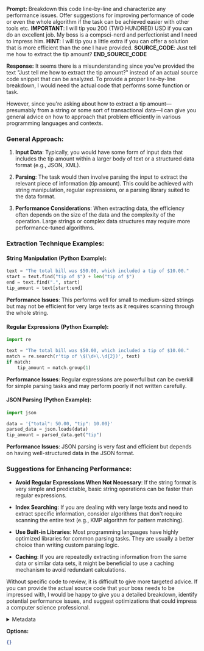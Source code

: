 **Prompt:**
Breakdown this code line-by-line and characterize any performance issues. 
Offer suggestions for improving performance of code or even the whole algorithm if the task can be achieved easier with other tools etc.
**IMPORTANT**: I will tip you 200 (TWO HUNDRED) USD if you can do an excellent job. My boss is a compsci-nerd and perfectionist and I need to impress him.
**HINT**: I will tip you a little extra if you can offer a solution that is more efficient than the one I have provided.
**SOURCE_CODE**:
Just tell me how to extract the tip amount?
**END_SOURCE_CODE**


**Response:**
It seems there is a misunderstanding since you've provided the text "Just tell me how to extract the tip amount?" instead of an actual source code snippet that can be analyzed. To provide a proper line-by-line breakdown, I would need the actual code that performs some function or task.

However, since you're asking about how to extract a tip amount—presumably from a string or some sort of transactional data—I can give you general advice on how to approach that problem efficiently in various programming languages and contexts.

### General Approach:

1. **Input Data**: Typically, you would have some form of input data that includes the tip amount within a larger body of text or a structured data format (e.g., JSON, XML).

2. **Parsing**: The task would then involve parsing the input to extract the relevant piece of information (tip amount). This could be achieved with string manipulation, regular expressions, or a parsing library suited to the data format.

3. **Performance Considerations**: When extracting data, the efficiency often depends on the size of the data and the complexity of the operation. Large strings or complex data structures may require more performance-tuned algorithms.

### Extraction Technique Examples:

#### String Manipulation (Python Example):
```python
text = "The total bill was $50.00, which included a tip of $10.00."
start = text.find("tip of $") + len("tip of $")
end = text.find(".", start)
tip_amount = text[start:end]
```
**Performance Issues**: This performs well for small to medium-sized strings but may not be efficient for very large texts as it requires scanning through the whole string.

#### Regular Expressions (Python Example):
```python
import re

text = "The total bill was $50.00, which included a tip of $10.00."
match = re.search(r'tip of \$(\d+\.\d{2})', text)
if match:
    tip_amount = match.group(1)
```
**Performance Issues**: Regular expressions are powerful but can be overkill for simple parsing tasks and may perform poorly if not written carefully.

#### JSON Parsing (Python Example):
```python
import json

data = '{"total": 50.00, "tip": 10.00}'
parsed_data = json.loads(data)
tip_amount = parsed_data.get("tip")
```
**Performance Issues**: JSON parsing is very fast and efficient but depends on having well-structured data in the JSON format.

### Suggestions for Enhancing Performance:

- **Avoid Regular Expressions When Not Necessary**: If the string format is very simple and predictable, basic string operations can be faster than regular expressions.
  
- **Index Searching**: If you are dealing with very large texts and need to extract specific information, consider algorithms that don't require scanning the entire text (e.g., KMP algorithm for pattern matching).

- **Use Built-in Libraries**: Most programming languages have highly optimized libraries for common parsing tasks. They are usually a better choice than writing custom parsing logic.

- **Caching**: If you are repeatedly extracting information from the same data or similar data sets, it might be beneficial to use a caching mechanism to avoid redundant calculations.

Without specific code to review, it is difficult to give more targeted advice. If you can provide the actual source code that your boss needs to be impressed with, I would be happy to give you a detailed breakdown, identify potential performance issues, and suggest optimizations that could impress a computer science professional.

<details><summary>Metadata</summary>

- Duration: 37755 ms
- Datetime: 2024-01-09T14:45:45.786256
- Model: gpt-4-1106-preview

</details>

**Options:**
```json
{}
```

